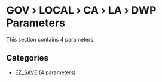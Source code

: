# GOV › LOCAL › CA › LA › DWP Parameters

This section contains 4 parameters.

## Categories

- [EZ_SAVE](ez_save/index.md) (4 parameters)
